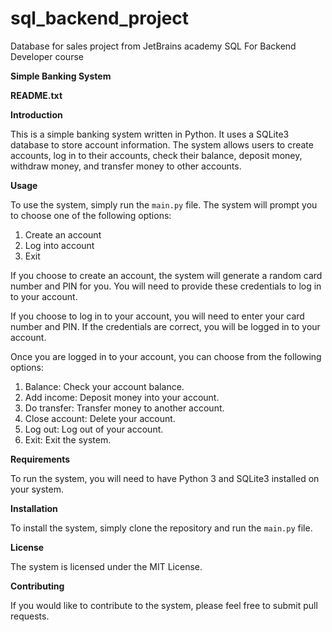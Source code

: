 # sql_backend_project
Database for sales project from JetBrains academy SQL For Backend Developer course

**Simple Banking System**

**README.txt**

**Introduction**

This is a simple banking system written in Python. It uses a SQLite3 database to store account information. The system allows users to create accounts, log in to their accounts, check their balance, deposit money, withdraw money, and transfer money to other accounts.

**Usage**

To use the system, simply run the `main.py` file. The system will prompt you to choose one of the following options:

1. Create an account
2. Log into account
3. Exit

If you choose to create an account, the system will generate a random card number and PIN for you. You will need to provide these credentials to log in to your account.

If you choose to log in to your account, you will need to enter your card number and PIN. If the credentials are correct, you will be logged in to your account.

Once you are logged in to your account, you can choose from the following options:

1. Balance: Check your account balance.
2. Add income: Deposit money into your account.
3. Do transfer: Transfer money to another account.
4. Close account: Delete your account.
5. Log out: Log out of your account.
6. Exit: Exit the system.

**Requirements**

To run the system, you will need to have Python 3 and SQLite3 installed on your system.

**Installation**

To install the system, simply clone the repository and run the `main.py` file.

**License**

The system is licensed under the MIT License.

**Contributing**

If you would like to contribute to the system, please feel free to submit pull requests.
